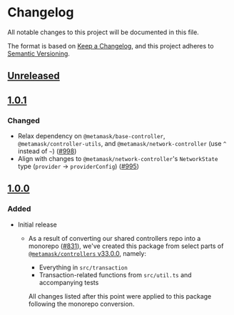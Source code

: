 # Changelog
All notable changes to this project will be documented in this file.

The format is based on [Keep a Changelog](https://keepachangelog.com/en/1.0.0/),
and this project adheres to [Semantic Versioning](https://semver.org/spec/v2.0.0.html).

## [Unreleased]

## [1.0.1]
### Changed
- Relax dependency on `@metamask/base-controller`, `@metamask/controller-utils`, and `@metamask/network-controller` (use `^` instead of `~`) ([#998](https://github.com/MetaMask/controllers/pull/998))
- Align with changes to `@metamask/network-controller`'s `NetworkState` type (`provider` -> `providerConfig`) ([#995](https://github.com/MetaMask/controllers/pull/995))

## [1.0.0]
### Added
- Initial release
  - As a result of converting our shared controllers repo into a monorepo ([#831](https://github.com/MetaMask/controllers/pull/831)), we've created this package from select parts of [`@metamask/controllers` v33.0.0](https://github.com/MetaMask/controllers/tree/v33.0.0), namely:
    - Everything in `src/transaction`
    - Transaction-related functions from `src/util.ts` and accompanying tests

    All changes listed after this point were applied to this package following the monorepo conversion.

[Unreleased]: https://github.com/MetaMask/controllers/compare/@metamask/transaction-controller@1.0.1...HEAD
[1.0.1]: https://github.com/MetaMask/controllers/compare/@metamask/transaction-controller@1.0.0...@metamask/transaction-controller@1.0.1
[1.0.0]: https://github.com/MetaMask/controllers/releases/tag/@metamask/transaction-controller@1.0.0
